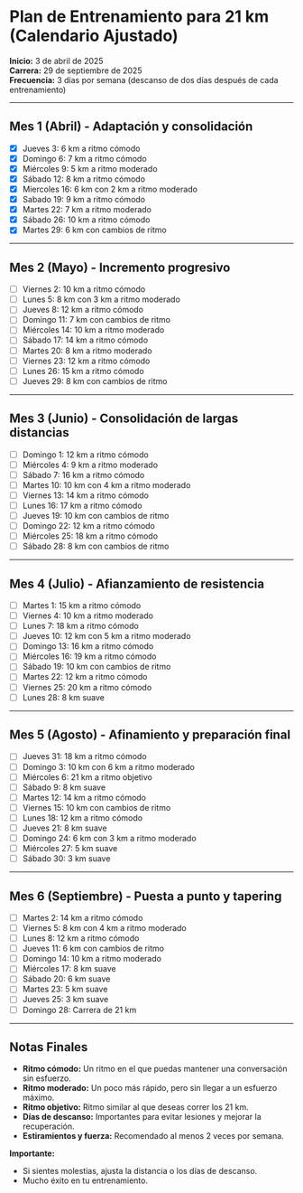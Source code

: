 # Plan de Entrenamiento para 21 km (Calendario Ajustado)

**Inicio:** 3 de abril de 2025  
**Carrera:** 29 de septiembre de 2025  
**Frecuencia:** 3 días por semana (descanso de dos días después de cada entrenamiento)

---

## Mes 1 (Abril) - Adaptación y consolidación
- [x] Jueves 3: 6 km a ritmo cómodo  
- [x] Domingo 6: 7 km a ritmo cómodo  
- [x] Miércoles 9: 5 km a ritmo moderado  
- [x] Sábado 12: 8 km a ritmo cómodo  
- [x] Miercoles 16: 6 km con 2 km a ritmo moderado  
- [x] Sabado 19: 9 km a ritmo cómodo  
- [x] Martes 22: 7 km a ritmo moderado  
- [x] Sábado 26: 10 km a ritmo cómodo
- [x] Martes 29: 6 km con cambios de ritmo

---

## Mes 2 (Mayo) - Incremento progresivo
- [ ] Viernes 2: 10 km a ritmo cómodo  
- [ ] Lunes 5: 8 km con 3 km a ritmo moderado  
- [ ] Jueves 8: 12 km a ritmo cómodo  
- [ ] Domingo 11: 7 km con cambios de ritmo  
- [ ] Miércoles 14: 10 km a ritmo moderado  
- [ ] Sábado 17: 14 km a ritmo cómodo  
- [ ] Martes 20: 8 km a ritmo moderado  
- [ ] Viernes 23: 12 km a ritmo cómodo  
- [ ] Lunes 26: 15 km a ritmo cómodo  
- [ ] Jueves 29: 8 km con cambios de ritmo

---

## Mes 3 (Junio) - Consolidación de largas distancias
- [ ] Domingo 1: 12 km a ritmo cómodo  
- [ ] Miércoles 4: 9 km a ritmo moderado  
- [ ] Sábado 7: 16 km a ritmo cómodo  
- [ ] Martes 10: 10 km con 4 km a ritmo moderado  
- [ ] Viernes 13: 14 km a ritmo cómodo  
- [ ] Lunes 16: 17 km a ritmo cómodo  
- [ ] Jueves 19: 10 km con cambios de ritmo  
- [ ] Domingo 22: 12 km a ritmo cómodo  
- [ ] Miércoles 25: 18 km a ritmo cómodo  
- [ ] Sábado 28: 8 km con cambios de ritmo

---

## Mes 4 (Julio) - Afianzamiento de resistencia
- [ ] Martes 1: 15 km a ritmo cómodo  
- [ ] Viernes 4: 10 km a ritmo moderado  
- [ ] Lunes 7: 18 km a ritmo cómodo  
- [ ] Jueves 10: 12 km con 5 km a ritmo moderado  
- [ ] Domingo 13: 16 km a ritmo cómodo  
- [ ] Miércoles 16: 19 km a ritmo cómodo  
- [ ] Sábado 19: 10 km con cambios de ritmo  
- [ ] Martes 22: 12 km a ritmo cómodo  
- [ ] Viernes 25: 20 km a ritmo cómodo  
- [ ] Lunes 28: 8 km suave

---

## Mes 5 (Agosto) - Afinamiento y preparación final
- [ ] Jueves 31: 18 km a ritmo cómodo  
- [ ] Domingo 3: 10 km con 6 km a ritmo moderado  
- [ ] Miércoles 6: 21 km a ritmo objetivo  
- [ ] Sábado 9: 8 km suave  
- [ ] Martes 12: 14 km a ritmo cómodo  
- [ ] Viernes 15: 10 km con cambios de ritmo  
- [ ] Lunes 18: 12 km a ritmo cómodo  
- [ ] Jueves 21: 8 km suave  
- [ ] Domingo 24: 6 km con 3 km a ritmo moderado  
- [ ] Miércoles 27: 5 km suave  
- [ ] Sábado 30: 3 km suave

---

## Mes 6 (Septiembre) - Puesta a punto y tapering
- [ ] Martes 2: 14 km a ritmo cómodo  
- [ ] Viernes 5: 8 km con 4 km a ritmo moderado  
- [ ] Lunes 8: 12 km a ritmo cómodo  
- [ ] Jueves 11: 6 km con cambios de ritmo  
- [ ] Domingo 14: 10 km a ritmo moderado  
- [ ] Miércoles 17: 8 km suave  
- [ ] Sábado 20: 6 km suave  
- [ ] Martes 23: 5 km suave  
- [ ] Jueves 25: 3 km suave  
- [ ] Domingo 28: Carrera de 21 km

---

## Notas Finales
- **Ritmo cómodo:** Un ritmo en el que puedas mantener una conversación sin esfuerzo.  
- **Ritmo moderado:** Un poco más rápido, pero sin llegar a un esfuerzo máximo.  
- **Ritmo objetivo:** Ritmo similar al que deseas correr los 21 km.  
- **Días de descanso:** Importantes para evitar lesiones y mejorar la recuperación.  
- **Estiramientos y fuerza:** Recomendado al menos 2 veces por semana.

**Importante:**  
- Si sientes molestias, ajusta la distancia o los días de descanso.  
- Mucho éxito en tu entrenamiento.